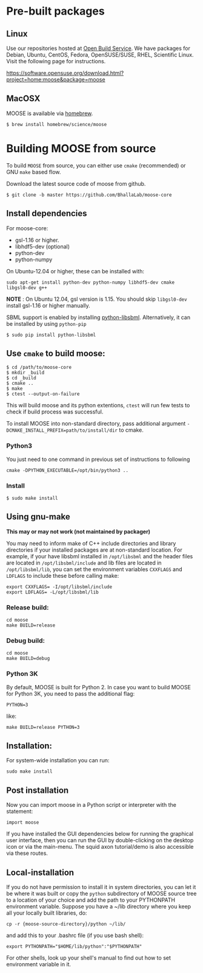 # Pre-built packages

## Linux

Use our repositories hosted at [Open Build Service](http://build.opensuse.org).
We have packages for Debian, Ubuntu, CentOS, Fedora, OpenSUSE/SUSE, RHEL,
Scientific Linux.  Visit the following page for instructions.

https://software.opensuse.org/download.html?project=home:moose&package=moose

## MacOSX

MOOSE is available via [homebrew](http://brew.sh).

    $ brew install homebrew/science/moose 


# Building MOOSE from source

To build `MOOSE` from source, you can either use `cmake` (recommended) or GNU `make` based flow.

Download the latest source code of moose from github.

    $ git clone -b master https://github.com/BhallaLab/moose-core

## Install dependencies

For moose-core:

- gsl-1.16 or higher.
- libhdf5-dev (optional) 
- python-dev 
- python-numpy 

On Ubuntu-12.04 or higher, these can be installed with:
    
    sudo apt-get install python-dev python-numpy libhdf5-dev cmake libgsl0-dev g++ 

__NOTE__ : On Ubuntu 12.04, gsl version is 1.15. You should skip `libgsl0-dev` install gsl-1.16 or higher manually.

SBML support is enabled by installing [python-libsbml](http://sbml.org/Software/libSBML/docs/python-api/libsbml-installation.html). Alternatively, it can be installed by using `python-pip`

    $ sudo pip install python-libsbml

## Use `cmake` to build moose:
    
    $ cd /path/to/moose-core 
    $ mkdir _build
    $ cd _build 
    $ cmake ..
    $ make  
    $ ctest --output-on-failure

This will build moose and its python extentions, `ctest` will run few tests to
check if build process was successful.

To install MOOSE into non-standard directory, pass additional argument `-DCMAKE_INSTALL_PREFIX=path/to/install/dir` to cmake.

### Python3 

You just need to one command in previous set of instructions to following 

    cmake -DPYTHON_EXECUTABLE=/opt/bin/python3 ..

### Install

    $ sudo make install

##  Using gnu-make

__This may or may not work (not maintained by packager)__

You may need to inform make of C++ include directories and library directories
if your installed packages are at non-standard location. For example, if your
have libsbml installed in `/opt/libsbml` and the header files are located in
`/opt/libsbml/include` and lib files are located in `/opt/libsbml/lib`, you can
set the environment variables `CXXFLAGS` and `LDFLAGS` to include these before
calling make:

    export CXXFLAGS= -I/opt/libsbml/include
    export LDFLAGS= -L/opt/libsbml/lib

  
### Release build:

    cd moose
    make BUILD=release

### Debug build:
    
    cd moose
    make BUILD=debug

### Python 3K

By default, MOOSE is built for Python 2. In case you want to build MOOSE for
Python 3K, you need to pass the additional flag:

    PYTHON=3

like:
     
    make BUILD=release PYTHON=3

## Installation:

For system-wide installation you can run:

    sudo make install

## Post installation 

Now you can import moose in a Python script or interpreter with the statement:

    import moose
     
If you have installed the GUI dependencies below for running the graphical user
interface, then you can run the GUI by double-clicking on the desktop icon or
via the main-menu.  The squid axon tutorial/demo is also accessible via these
routes.

## Local-installation

If you do not have permission to install it in system directories, you can let
it be where it was built or copy the `python` subdirectory of MOOSE source tree
to a location of your choice and add the path to your PYTHONPATH environment
variable. Suppose you have a ~/lib directory where you keep all your locally
built libraries, do:

    cp -r {moose-source-directory}/python ~/lib/
 
and add this to your .bashrc file (if you use bash shell):

    export PYTHONPATH="$HOME/lib/python":"$PYTHONPATH"

For other shells, look up your shell's manual to find out how to set environment
variable in it.
